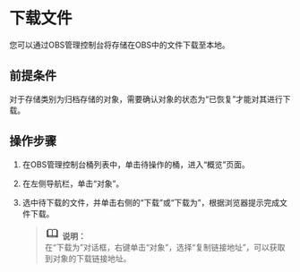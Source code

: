 # 下载文件<a name="zh-cn_topic_0045829052"></a>

您可以通过OBS管理控制台将存储在OBS中的文件下载至本地。

## 前提条件<a name="section36002463144249"></a>

对于存储类别为归档存储的对象，需要确认对象的状态为“已恢复”才能对其进行下载。

## 操作步骤<a name="s1ce8503181d64898acc3245208710290"></a>

1.  在OBS管理控制台桶列表中，单击待操作的桶，进入“概览”页面。
2.  在左侧导航栏，单击“对象”。
3.  选中待下载的文件，并单击右侧的“下载”或“下载为”，根据浏览器提示完成文件下载。

    >![](public_sys-resources/icon-note.gif) **说明：**   
    >在“下载为”对话框，右键单击“对象”，选择“复制链接地址”，可以获取到对象的下载链接地址。  


